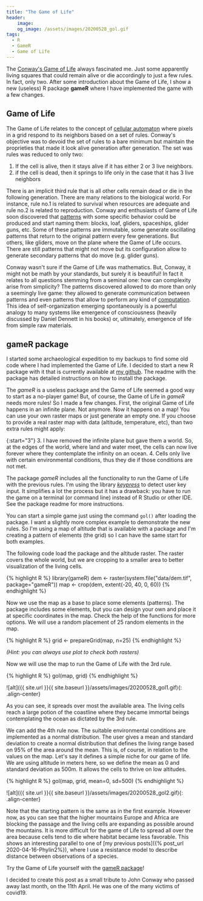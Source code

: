 ```yaml
---
title: "The Game of Life"
header:
    image:
    og_image: /assets/images/20200528_gol.gif
tags:
  - R
  - GameR
  - Game of Life
---
```


The [Conway's Game of Life](https://en.wikipedia.org/wiki/Conway%27s_Game_of_Life) always fascinated me. Just some apparently living squares that could remain alive or die accordingly to just a few rules. In fact, only two. After some introduction about the Game of Life, I show a new (useless) R package **gameR** where I have implemented the game with a few changes.

## Game of Life

The Game of Life relates to the concept of [cellular automaton](https://en.wikipedia.org/wiki/Cellular_automaton) where pixels in a grid respond to its neighbors based on a set of rules. Conway's objective was to devoid the set of rules to a bare minimum but maintain the proprieties that made it look alive generation after generation. The set was rules was reduced to only two:

1. If the cell is alive, then it stays alive if it has either 2 or 3 live neighbors.
2. if the cell is dead, then it springs to life only in the case that it has 3 live neighbors

There is an implicit third rule that is all other cells remain dead or die in the following generation. There are many relations to the biological world. For instance, rule no.1 is related to survival when resources are adequate and rule no.2 is related to reproduction. Conway and enthusiasts of Game of Life soon discovered that [patterns](https://www.conwaylife.com/wiki/Category:Patterns) with some specific behavior could be produced and start naming them: blocks, loaf, gliders, spaceships, glider guns, etc. Some of these patterns are immutable, some generate oscillating patterns that return to the original pattern every few generations. But others, like gliders, move on the plane where the Game of Life occurs. There are still patterns that might not move but its configuration allow to generate secondary patterns that do move (e.g. glider guns).

Conway wasn't sure if the Game of Life was mathematics. But, Conway, it might not be math by your standards, but surely it is beautiful! In fact it relates to all questions stemming from a seminal one: how can complexity arise from simplicity? The patterns discovered allowed to do more than only a seemingly live game: they allowed to generate communication between patterns and even patterns that allow to perform any kind of [computation](http://rendell-attic.org/gol/utm/index.htm). This idea of self-organization emerging spontaneously is a powerful analogy to many systems like emergence of consciousness (heavily discussed by Daniel Dennett in his books) or, ultimately, emergence of life from simple raw materials.


## gameR package

I started some archaeological expedition to my backups to find some old code where I had implemented the Game of Life. I decided to start a new R package with it that is currently available at [my github](https://github.com/ptarroso/gameR). The readme with the package has detailed instructions on how to install the package.

The *gameR* is a useless package and the Game of Life seemed a good way to start as a no-player game! But, of course, the Game of Life in *gameR* needs more rules! So I made a few changes. First, the original Game of Life happens in an infinite plane. Not anymore. Now it happens on a map! You can use your own raster maps or just generate an empty one. If you choose to provide a real raster map with data (altitude, temperature, etc), than two extra rules might apply:

{:start="3"}
3.  I have removed the infinite plane but gave them a world. So, at the edges of the world, where land and water meet, the cells can now live forever where	they contemplate the infinity on an ocean.
4. Cells only live with certain environmental conditions, thus they die if those conditions are not met.

The package *gameR* includes all the functionality to run the Game of Life with the previous rules. I'm using the library [*keypress*](https://cran.r-project.org/web/packages/keypress/index.html) to detect user key input. It simplifies a lot the process but it has a drawback: you have to run the game on a terminal (or command line) instead of R Studio or other IDE. See the package readme for more instructions.

You can start a simple game just using the command `gol()` after loading the package. I want a slightly more complex example to demonstrate the new rules. So I'm using a map of altitude that is available with a package and I'm creating a pattern of elements (the grid) so I can have the same start for both examples.

The following code load the package and the altitude raster. The raster covers the whole world, but we are cropping to a smaller area to better visualization of the living cells.

{% highlight R %}
library(gameR)
dem <- raster(system.file("data/dem.tif", package="gameR"))
map <- crop(dem, extent(-20, 40, 0, 60))
{% endhighlight %}

Now we use the map as a base to place some elements (patterns). The package includes some elements, but you can design your own and place it at specific coordinates in the map. Check the help of the functions for more options. We will use a random placement of 25 random elements in the map.

{% highlight R %}
grid <- prepareGrid(map, n=25)
{% endhighlight %}

*(Hint: you can always use plot to check both rasters)*

Now we will use the map to run the Game of Life with the 3rd rule.

{% highlight R %}
gol(map, grid)
{% endhighlight %}

![alt]({{ site.url }}{{ site.baseurl }}/assets/images/20200528_gol1.gif){: .align-center}

As you can see, it spreads over most the available area. The living cells reach a large potion of the coastline where they became immortal beings contemplating the ocean as dictated by the 3rd rule.

We can add the 4th rule now. The suitable environmental conditions are implemented as a normal distribution. The user gives a mean and standard deviation to create a normal distribution that defines the living range based on 95% of the area around the mean. This is, of course, in relation to the values on the map. Let's say it defines a simple niche for our game of life. We are using altitude in meters here, so we define the mean as 0 and standard deviation as 500m. It allows the cells to thrive on low altitudes.

{% highlight R %}
gol(map, grid, mean=0, sd=500)
{% endhighlight %}

![alt]({{ site.url }}{{ site.baseurl }}/assets/images/20200528_gol2.gif){: .align-center}

Note that the starting pattern is the same as in the first example. However now, as you can see that the higher mountains Europe and Africa are blocking the passage and the living cells are expanding as possible around the mountains. It is more difficult for the game of Life to spread all over the area because cells tend to die where habitat became less favorable. This shows an interesting parallel to one of [my previous posts]({% post_url 2020-04-16-Phylin2%}), where I use a resistance model to describe distance between observations of a species.

Try the Game of Life yourself with the [gameR package](https://github.com/ptarroso/gameR)!

I decided to create this post as a small tribute to John Conway who passed away last month, on the 11th April. He was one of the many victims of covid19.
